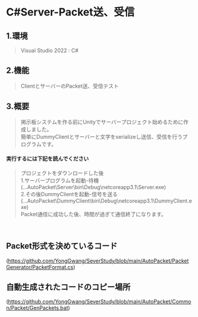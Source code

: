# C#Server-Packet送、受信

## 1.環境
> Visual Studio 2022 : C#

## 2.機能
> ClientとサーバーのPacket送、受信テスト

## 3.概要
> 掲示板システムを作る前にUnityでサーバープロジェクト始めるために作成しました。<br>
> 簡単にDummyClientとサーバーと文字をserializeし送信、受信を行うプログラムです。<br>


#### **実行するには下記を読んでください** 
> プロジェクトをダウンロードした後<br>
> 1.サーバープログラムを起動-待機<br>
> (...AutoPacket\Server\bin\Debug\netcoreapp3.1\Server.exe)<br>
> 2.その後DummyClientを起動-信号を送る<br>
> (...AutoPacket\DummyClient\bin\Debug\netcoreapp3.1\DummyClient.exe)<br>
> Packet通信に成功した後、時間が過ぎて通信終了になります。

<br>

## Packet形式を決めているコード
(https://github.com/YongGwang/SeverStudy/blob/main/AutoPacket/PacketGenerator/PacketFormat.cs)

## 自動生成されたコードのコピー場所
(https://github.com/YongGwang/SeverStudy/blob/main/AutoPacket/Common/Packet/GenPackets.bat)
